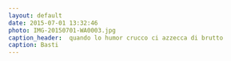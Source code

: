 ```yaml
---
layout: default
date: 2015-07-01 13:32:46
photo: IMG-20150701-WA0003.jpg
caption_header:  quando lo humor crucco ci azzecca di brutto 
caption: Basti
---
```

